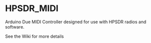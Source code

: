 # HPSDR_MIDI

Arduino Due MIDI Controller designed for use with HPSDR radios and software.

See the Wiki for more details

